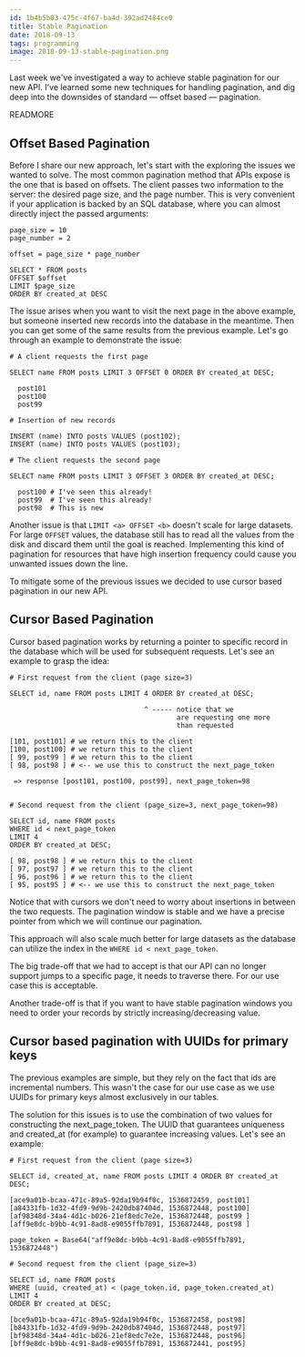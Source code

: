 ```yaml
---
id: 1b4b5b03-475c-4f67-ba4d-392ad2484ce0
title: Stable Pagination
date: 2018-09-13
tags: programming
image: 2018-09-13-stable-pagination.png
---
```


Last week we've investigated a way to achieve stable pagination
for our new API. I've learned some new techniques for handling
pagination, and dig deep into the downsides of standard &mdash;
offset based &mdash; pagination.

READMORE

## Offset Based Pagination

Before I share our new approach, let's start with the exploring
the issues we wanted to solve. The most common pagination method
that APIs expose is the one that is based on offsets. The client
passes two information to the server: the desired page size, and
the page number. This is very convenient if your application is
backed by an SQL database, where you can almost directly inject
the passed arguments:

```
page_size = 10
page_number = 2

offset = page_size * page_number

SELECT * FROM posts
OFFSET $offset
LIMIT $page_size
ORDER BY created_at DESC
```

The issue arises when you want to visit the next page in the above example,
but someone inserted new records into the database in the
meantime. Then you can get some of the same results from the previous
example. Let's go through an example to demonstrate the issue:

```
# A client requests the first page

SELECT name FROM posts LIMIT 3 OFFSET 0 ORDER BY created_at DESC;

  post101
  post100
  post99

# Insertion of new records

INSERT (name) INTO posts VALUES (post102);
INSERT (name) INTO posts VALUES (post103);

# The client requests the second page

SELECT name FROM posts LIMIT 3 OFFSET 3 ORDER BY created_at DESC;

  post100 # I've seen this already!
  post99  # I've seen this already!
  post98  # This is new
```

Another issue is that `LIMIT <a> OFFSET <b>` doesn't scale for large
datasets. For large `OFFSET` values, the database still has to read all
the values from the disk and discard them until the goal is reached.
Implementing this kind of pagination for resources that have
high insertion frequency could cause you unwanted issues down the line.

To mitigate some of the previous issues we decided to use cursor based
pagination in our new API.

## Cursor Based Pagination

Cursor based pagination works by returning a pointer to specific record
in the database which will be used for subsequent requests. Let's see an
example to grasp the idea:

```
# First request from the client (page size=3)

SELECT id, name FROM posts LIMIT 4 ORDER BY created_at DESC;

                                 ^ ----- notice that we
                                         are requesting one more
                                         than requested

[101, post101] # we return this to the client
[100, post100] # we return this to the client
[ 99, post99 ] # we return this to the client
[ 98, post98 ] # <-- we use this to construct the next_page_token

 => response [post101, post100, post99], next_page_token=98


# Second request from the client (page_size=3, next_page_token=98)

SELECT id, name FROM posts
WHERE id < next_page_token
LIMIT 4
ORDER BY created_at DESC;

[ 98, post98 ] # we return this to the client
[ 97, post97 ] # we return this to the client
[ 96, post96 ] # we return this to the client
[ 95, post95 ] # <-- we use this to construct the next_page_token
```

Notice that with cursors we don't need to worry about insertions in
between the two requests. The pagination window is stable and we have
a precise pointer from which we will continue our pagination.

This approach will also scale much better for large datasets as the
database can utilize the index in the `WHERE id < next_page_token`.

The big trade-off that we had to accept is that our API can no longer
support jumps to a specific page, it needs to traverse there. For
our use case this is acceptable.

Another trade-off is that if you want to have stable pagination windows
you need to order your records by strictly increasing/decreasing value.

## Cursor based pagination with UUIDs for primary keys

The previous examples are simple, but they rely on the fact that ids
are incremental numbers. This wasn't the case for our use case as we
use UUIDs for primary keys almost exclusively in our tables.

The solution for this issues is to use the combination of two values
for constructing the next_page_token. The UUID that guarantees
uniqueness and created_at (for example) to guarantee increasing values.
Let's see an example:

```
# First request from the client (page size=3)

SELECT id, created_at, name FROM posts LIMIT 4 ORDER BY created_at DESC;

[ace9a01b-bcaa-471c-89a5-92da19b94f0c, 1536872459, post101]
[a84331fb-1d32-4fd9-9d9b-2420db87404d, 1536872448, post100]
[af98348d-34a4-4d1c-b026-21ef8edc7e2e, 1536872448, post99 ]
[aff9e8dc-b9bb-4c91-8ad8-e9055ffb7891, 1536872448, post98 ]

page_token = Base64("aff9e8dc-b9bb-4c91-8ad8-e9055ffb7891, 1536872448")

# Second request from the client (page_size=3)

SELECT id, name FROM posts
WHERE (uuid, created_at) < (page_token.id, page_token.created_at)
LIMIT 4
ORDER BY created_at DESC;

[bce9a01b-bcaa-471c-89a5-92da19b94f0c, 1536872458, post98]
[b84331fb-1d32-4fd9-9d9b-2420db87404d, 1536872448, post97]
[bf98348d-34a4-4d1c-b026-21ef8edc7e2e, 1536872448, post96]
[bff9e8dc-b9bb-4c91-8ad8-e9055ffb7891, 1536872441, post95]
```
